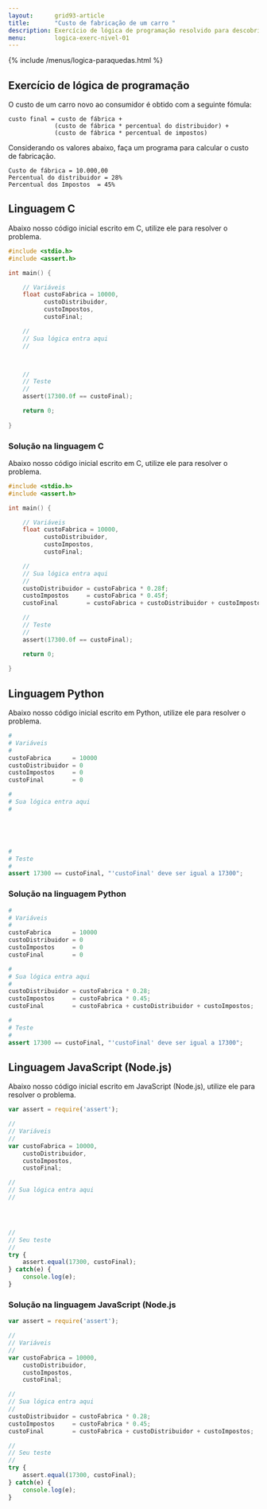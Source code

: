 ```yaml
---
layout:      grid93-article
title:       "Custo de fabricação de um carro "
description: Exercício de lógica de programação resolvido para descobrir o custo final de um carro.
menu:        logica-exerc-nivel-01
---
```


{% include /menus/logica-paraquedas.html %}

Exercício de lógica de programação
---

O custo de um carro novo ao consumidor é obtido com a seguinte fómula:
  
    custo final = custo de fábrica +
			     (custo de fábrica * percentual do distribuidor) +
			     (custo de fábrica * percentual de impostos)

Considerando os valores abaixo, faça um programa para calcular o custo de fabricação.
 
    Custo de fábrica = 10.000,00
    Percentual do distribuidor = 28%
    Percentual dos Impostos  = 45%


Linguagem C
---

Abaixo nosso código inicial escrito em C, utilize ele para resolver o problema.

```c
#include <stdio.h>
#include <assert.h>

int main() {

    // Variáveis
    float custoFabrica = 10000,
          custoDistribuidor,
          custoImpostos,
          custoFinal;

    //
    // Sua lógica entra aqui
    //



    //
    // Teste
    //
    assert(17300.0f == custoFinal);

    return 0;
    
}
```


### Solução na linguagem C

Abaixo nosso código inicial escrito em C, utilize ele para resolver o problema.

```c
#include <stdio.h>
#include <assert.h>

int main() {

    // Variáveis
    float custoFabrica = 10000,
          custoDistribuidor,
          custoImpostos,
          custoFinal;

    //
    // Sua lógica entra aqui
    //
    custoDistribuidor = custoFabrica * 0.28f;
    custoImpostos     = custoFabrica * 0.45f;
    custoFinal        = custoFabrica + custoDistribuidor + custoImpostos;    

    //
    // Teste
    //
    assert(17300.0f == custoFinal);

    return 0;
    
}
```



Linguagem Python
---

Abaixo nosso código inicial escrito em Python, utilize ele para resolver o problema.

```python
#
# Variáveis
#
custoFabrica 	  = 10000
custoDistribuidor = 0
custoImpostos 	  = 0
custoFinal 		  = 0

#
# Sua lógica entra aqui
#





#
# Teste
#
assert 17300 == custoFinal, "'custoFinal' deve ser igual a 17300";
```


### Solução na linguagem Python

```python
#
# Variáveis
#
custoFabrica 	  = 10000
custoDistribuidor = 0
custoImpostos 	  = 0
custoFinal 		  = 0

#
# Sua lógica entra aqui
#
custoDistribuidor = custoFabrica * 0.28;
custoImpostos     = custoFabrica * 0.45;
custoFinal        = custoFabrica + custoDistribuidor + custoImpostos;

#
# Teste
#
assert 17300 == custoFinal, "'custoFinal' deve ser igual a 17300";
```



Linguagem JavaScript (Node.js)
---

Abaixo nosso código inicial escrito em JavaScript (Node.js), utilize ele para resolver o problema.


```javascript
var assert = require('assert');

//
// Variáveis
//
var custoFabrica = 10000,
    custoDistribuidor,
    custoImpostos,
    custoFinal;

//
// Sua lógica entra aqui
//




//
// Seu teste
//
try {
    assert.equal(17300, custoFinal);
} catch(e) {
    console.log(e);
}

```


### Solução na linguagem JavaScript (Node.js


```javascript
var assert = require('assert');

//
// Variáveis
//
var custoFabrica = 10000,
    custoDistribuidor,
    custoImpostos,
    custoFinal;

//
// Sua lógica entra aqui
//
custoDistribuidor = custoFabrica * 0.28;
custoImpostos     = custoFabrica * 0.45;
custoFinal        = custoFabrica + custoDistribuidor + custoImpostos; 

//
// Seu teste
//
try {
    assert.equal(17300, custoFinal);
} catch(e) {
    console.log(e);
}

```